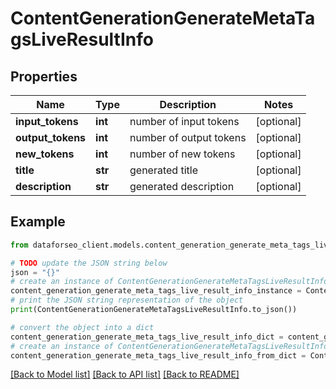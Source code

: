 # ContentGenerationGenerateMetaTagsLiveResultInfo


## Properties

Name | Type | Description | Notes
------------ | ------------- | ------------- | -------------
**input_tokens** | **int** | number of input tokens | [optional] 
**output_tokens** | **int** | number of output tokens | [optional] 
**new_tokens** | **int** | number of new tokens | [optional] 
**title** | **str** | generated title | [optional] 
**description** | **str** | generated description | [optional] 

## Example

```python
from dataforseo_client.models.content_generation_generate_meta_tags_live_result_info import ContentGenerationGenerateMetaTagsLiveResultInfo

# TODO update the JSON string below
json = "{}"
# create an instance of ContentGenerationGenerateMetaTagsLiveResultInfo from a JSON string
content_generation_generate_meta_tags_live_result_info_instance = ContentGenerationGenerateMetaTagsLiveResultInfo.from_json(json)
# print the JSON string representation of the object
print(ContentGenerationGenerateMetaTagsLiveResultInfo.to_json())

# convert the object into a dict
content_generation_generate_meta_tags_live_result_info_dict = content_generation_generate_meta_tags_live_result_info_instance.to_dict()
# create an instance of ContentGenerationGenerateMetaTagsLiveResultInfo from a dict
content_generation_generate_meta_tags_live_result_info_from_dict = ContentGenerationGenerateMetaTagsLiveResultInfo.from_dict(content_generation_generate_meta_tags_live_result_info_dict)
```
[[Back to Model list]](../README.md#documentation-for-models) [[Back to API list]](../README.md#documentation-for-api-endpoints) [[Back to README]](../README.md)


